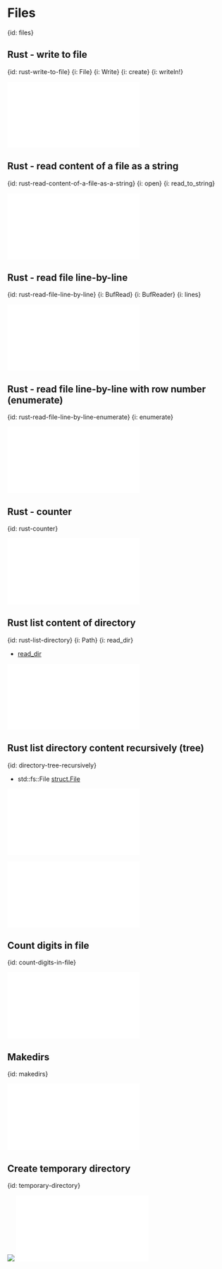 # Files
{id: files}

## Rust - write to file
{id: rust-write-to-file}
{i: File}
{i: Write}
{i: create}
{i: writeln!}

![](examples/files/write.rs)

## Rust - read content of a file as a string
{id: rust-read-content-of-a-file-as-a-string}
{i: open}
{i: read_to_string}

![](examples/files/read_whole_file.rs)

## Rust - read file line-by-line
{id: rust-read-file-line-by-line}
{i: BufRead}
{i: BufReader}
{i: lines}

![](examples/files/read_line_by_line.rs)

## Rust - read file line-by-line with row number (enumerate)
{id: rust-read-file-line-by-line-enumerate}
{i: enumerate}

![](examples/files/read_line_by_line_enumerate.rs)

## Rust - counter
{id: rust-counter}

![](examples/files/counter.rs)

## Rust list content of directory
{id: rust-list-directory}
{i: Path}
{i: read_dir}

* [read_dir](https://doc.rust-lang.org/std/path/struct.Path.html#method.read_dir)

![](examples/files/list_dir.rs)

## Rust list directory content recursively (tree)
{id: directory-tree-recursively}

* std::fs::File [struct.File](https://doc.rust-lang.org/std/fs/struct.File.html)

![](examples/files/tree.rs)

![](examples/files/list_tree.rs)

## Count digits in file
{id: count-digits-in-file}

![](examples/files/count_digits.rs)

## Makedirs
{id: makedirs}

![](examples/files/makedir.rs)

## Create temporary directory
{id: temporary-directory}

![](examples/tempdir-demo/Cargo.toml)
![](examples/tempdir-demo/src/main.rs)

